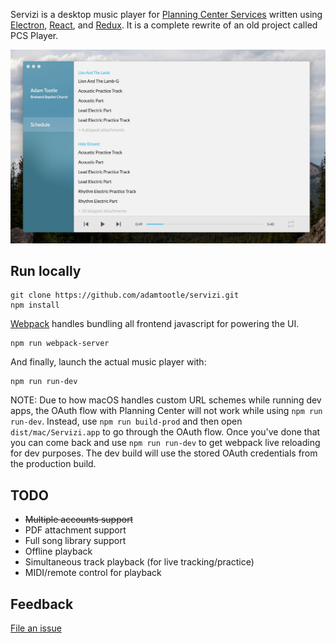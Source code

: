 Servizi is a desktop music player for [Planning Center Services](https://planning.center/services/) written using [Electron](https://github.com/electron/electron), [React](https://github.com/facebook/react), and [Redux](https://github.com/reactjs/redux). It is a complete rewrite of an old project called PCS Player.

![screenshot-1](https://raw.githubusercontent.com/adamtootle/servizi/425309cc08d3cd30bfe1ce35fc152ec996b79220/screenshots/screenshot-1.png)

## Run locally

```
git clone https://github.com/adamtootle/servizi.git
npm install
```
[Webpack](https://github.com/webpack/webpack) handles bundling all frontend javascript for powering the UI.
```
npm run webpack-server
```
And finally, launch the actual music player with:
```
npm run run-dev
```
NOTE: Due to how macOS handles custom URL schemes while running dev apps, the OAuth flow with Planning Center will not work while using `npm run run-dev`. Instead, use `npm run build-prod` and then open `dist/mac/Servizi.app` to go through the OAuth flow. Once you've done that you can come back and use `npm run run-dev` to get webpack live reloading for dev purposes. The dev build will use the stored OAuth credentials from the production build.

## TODO

- ~~Multiple accounts support~~
- PDF attachment support
- Full song library support
- Offline playback
- Simultaneous track playback (for live tracking/practice)
- MIDI/remote control for playback

## Feedback

[File an issue](https://github.com/adamtootle/servizi/issues)